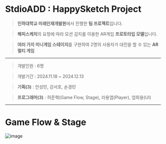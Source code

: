 # StdioADD : HappySketch Project

> **인하대학교 미래인재개발원**에서 진행한 **팀 프로젝트**입니다.

> **해피스케치**의 요청에 따라 모션 감지를 이용한 AR게임 **프로토타입 모델**입니다.

> **여러 가지 미니게임 스테이지**를 구현하여 2명의 사용자가 대전을 할 수 있는 **AR 멀티 게임**



---

> 개발인원 : 6명

> 개발기간 : 2024.11.18 ~ 2024.12.13

> **기획(3)** : 안성민, 강서호, 손경민

> **프로그래머(3)** : 허준혁(Game Flow, Stage), 라용엽(Player), 엄희용(UI)

---

# Game Flow & Stage

![image](https://github.com/user-attachments/assets/0f74c8d7-5248-41a4-97c4-5a745d24ceb1)
